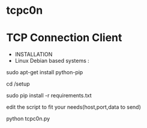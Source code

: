 # tcpc0n
# TCP Connection Client

* INSTALLATION
* Linux
Debian based systems :

sudo apt-get install python-pip

cd /setup 

sudo pip install -r requirements.txt 

edit the script to fit your needs(host,port,data to send)

python tcpc0n.py

